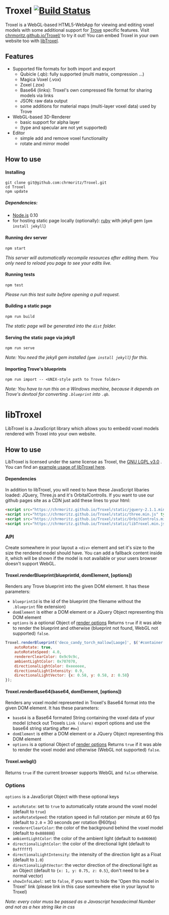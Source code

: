 Troxel [![Build Status](https://travis-ci.org/chrmoritz/Troxel.svg?branch=master)](https://travis-ci.org/chrmoritz/Troxel)
======

Troxel is a WebGL-based HTML5-WebApp for viewing and editing voxel models with some additional support for [Trove](http://www.trionworlds.com/trove/) specific features.  Visit [chrmoritz.github.io/Troxel/](http://chrmoritz.github.io/Troxel/) to try it out! You can embed Troxel in your own website too with [libTroxel](#libtroxel).

## Features ##
* Supported file formats for both import and export
  * Qubicle (.qb): fully supported (multi matrix, compression ...)
  * Magica Voxel (.vox)
  * Zoxel (.zox)
  * Base64 (links): Troxel's own compressed file format for sharing models via links
  * JSON: raw data output
  * some additions for material maps (multi-layer voxel data) used by Trove
* WebGL-based 3D-Renderer
  * basic support for alpha layer
  * (type and specular are not yet supported)
* Editor
  * simple add and remove voxel functionality
  * rotate and mirror model

## How to use
#### Installing
```
git clone git@github.com:chrmoritz/Troxel.git
cd Troxel
npm update
```
##### Dependencies:
* [Node.js](http://nodejs.org/) 0.10
* for hosting static page locally (optionally): [ruby](https://www.ruby-lang.org/) with jekyll gem (`gem install jekyll`)

#### Running dev server
```
npm start
```
*This server will automatically recompile resources after editing them. You only need to reload you page to see your edits live.*

#### Running tests
```
npm test
```
*Please run this test suite before opening a pull request.*

#### Building a static page
```
npm run build
```
*The static page will be generated into the `dist` folder.*

#### Serving the static page via jekyll
```
npm run serve
```
*Note: You need the jekyll gem installed (`gem install jekyll`) for this.*

#### Importing Trove's blueprints
```
npm run import -- <UNIX-style path to Trove folder>
```
*Note: You have to run this on a Windows machine, because it depends on Trove's devtool for converting `.blueprint` into `.qb`.*

libTroxel
======

LibTroxel is a JavaScript library which allows you to embedd voxel models rendered with Troxel into your own website.

## How to use

LibTroxel is licensed under the same license as Troxel, the [GNU LGPL v3.0](LICENSE.txt) . You can find an [example usage of libTroxel here](test/libTroxelTest.html).

#### Dependencies

In addition to libTroxel, you will need to have these JavaScript libaries loaded: JQuery, Three.js and it's OrbitalControlls. If you want to use our github pages site as a CDN just add these lines to your html:

```html
<script src="https://chrmoritz.github.io/Troxel/static/jquery-2.1.1.min.js" type="text/javascript"></script>
<script src="https://chrmoritz.github.io/Troxel/static/three.min.js" type="text/javascript"></script>
<script src="https://chrmoritz.github.io/Troxel/static/OrbitControls.min.js" type="text/javascript"></script>
<script src="https://chrmoritz.github.io/Troxel/static/libTroxel.min.js" type="text/javascript"></script>
```

### API

Create somewhere in your layout a `<div>` element and set it's size to the size the rendered model should have. You can add a fallback content inside it, which will be shown if the model is  not available or your users browser doesn't support WebGL.

#### Troxel.renderBlueprint(blueprintId, domElement, [options])

Renders any Trove blueprint into the given DOM element. It has these parameters:
* `blueprintId` is the id of the blueprint (the filename without the `.blueprint` file extension)
* `domElement` is either a DOM element or a JQuery Object representing this DOM element
* `options` is a optional Object of [render options](#options)
Returns `true` if it was able to render the blueprint and otherwise (blueprint not found, WebGL not supported) `false`.

```JavaScript
Troxel.renderBlueprint('deco_candy_torch_mallow[Laoge]', $('#container'), {
    autoRotate: true,
    autoRotateSpeed: 4.0,
    rendererClearColor: 0x9c9c9c,
    ambientLightColor: 0x707070,
    directionalLightColor: 0xeeeeee,
    directionalLightIntensity: 0.9,
    directionalLightVector: {x: 0.58, y: 0.58, z: 0.58}
});
```

#### Troxel.renderBase64(base64, domElement, [options])

Renders any voxel model represented in Troxel's Base64 format into the given DOM element. It has these parameters:
* `base64` is a Base64 formated String containing the voxel data of your model (check out Troxels `Link (share)` export options and use the base64 string starting after `#m=`)
* `domElement` is either a DOM element or a JQuery Object representing this DOM element
* `options` is a optional Object of [render options](#options)
Returns `true` if it was able to render the voxel model and otherwise (WebGL not supported) `false`.

#### Troxel.webgl()

Returns `true` if the current browser supports WebGL and `false` otherwise.

### Options

`options` is a JavaScript Object with these optional keys
* `autoRotate`: set to `true` to automatically rotate around the voxel model (default to `true`)
* `autoRotateSpeed`: the rotation speed in full rotation per minute at 60 fps (default to `2.0` = 30 seconds per rotation @60fps)
* `rendererClearColor`: the color of the background behind the voxel model (default to `0x888888`)
* `ambientLightColor`: the color of the ambient light (default to `0x606060`)
* `directionalLightColor`: the color of the directional light (default to `0xffffff`)
* `directionalLightIntensity`: the intensity of the direction light as a Float (default to `1.0`)
* `directionalLightVector`: the vector direction of the directional light as an Object (default to `{x: 1, y: 0.75, z: 0.5}`,  don't need to be a normal vector)
* `showInfoLabel`: set to `false`, if you want to hide the 'Open this model in Troxel' link (please link in this case somewhere else in your layout to Troxel)

*Note: every color muss be passed as a Javascript hexadecimal Number and not as a hex string like in css*
